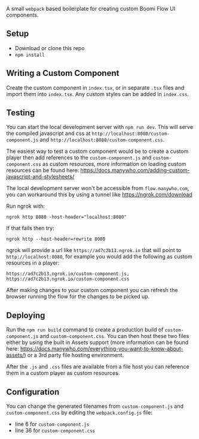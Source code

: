 A small `webpack` based boilerplate for creating custom Boomi Flow UI components.

## Setup

- Download or clone this repo
- `npm install`

## Writing a Custom Component

Create the custom component in `index.tsx`, or in separate `.tsx` files and import them into `index.tsx`. Any custom styles can
be added in `index.css`.

## Testing

You can start the local development server with `npm run dev`. This will serve the compiled javascript and css at `http://localhost:8080/custom-component.js` and `http://localhost:8080/custom-component.css`.

The easiest way to test a custom component would be to create a custom player then add references to the `custom-component.js` and `custom-component.css` as custom resources, more information on loading custom resources can be found here: https://docs.manywho.com/adding-custom-javascript-and-stylesheets/

The local development server won't be accessible from `flow.manywho.com`, you can workaround this by using a tunnel like https://ngrok.com/download

Run ngrok with: 

```
ngrok http 8080 -host-header="localhost:8080"
```

If that fails then try:

```
ngrok http --host-header=rewrite 8080
```

ngrok will provide a url like `https://ad7c2b13.ngrok.io` that will point to `http://localhost:8080`, for example you would add the following as custom resources in a player:

```
https://ad7c2b13.ngrok.io/custom-component.js,
https://ad7c2b13.ngrok.io/custom-component.css
```

After making changes to your custom component you can refresh the browser running the flow for the changes to be picked up.

## Deploying

Run the `npm run build` command to create a production build of `custom-component.js` and `custom-component.css`. You can then host these two files either by using the built in Assets support (more information can be found here: https://docs.manywho.com/everything-you-want-to-know-about-assets/) or a 3rd party file hosting environment.

After the `.js` and `.css` files are available from a file host you can reference them in a custom player as custom resources.

## Configuration

You can change the generated filenames from `custom-component.js` and `custom-component.css` by editing the `webpack.config.js` file:

- line 6 for `custom-component.js`
- line 36 for `custom-component.css`

